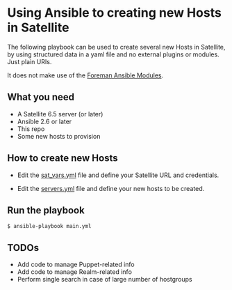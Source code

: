 # Using Ansible to creating new Hosts in Satellite

The following playbook can be used to create several new Hosts in Satellite, by using structured data in a yaml file and no external plugins or modules. Just plain URIs.

It does not make use of the [Foreman Ansible Modules](https://github.com/theforeman/foreman-ansible-modules/). 

## What you need

* A Satellite 6.5 server (or later)
* Ansible 2.6 or later
* This repo
* Some new hosts to provision

## How to create new Hosts

* Edit the [sat_vars.yml](sat_vars.yml) file and define your Satellite URL and credentials.

* Edit the [servers.yml](servers.yml) file and define your new hosts to be created.

## Run the playbook

`$ ansible-playbook main.yml`

## TODOs

* Add code to manage Puppet-related info
* Add code to manage Realm-related info
* Perform single search in case of large number of hostgroups




